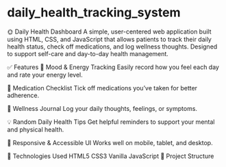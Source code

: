 # daily_health_tracking_system

🌞 Daily Health Dashboard
A simple, user-centered web application built using HTML, CSS, and JavaScript that allows patients to track their daily health status, check off medications, and log wellness thoughts. Designed to support self-care and day-to-day health management.

✅ Features
🌈 Mood & Energy Tracking
Easily record how you feel each day and rate your energy level.

💊 Medication Checklist
Tick off medications you’ve taken for better adherence.

📝 Wellness Journal
Log your daily thoughts, feelings, or symptoms.

💡 Random Daily Health Tips
Get helpful reminders to support your mental and physical health.

📱 Responsive & Accessible UI
Works well on mobile, tablet, and desktop.

🔧 Technologies Used
HTML5
CSS3
Vanilla JavaScript
📁 Project Structure

